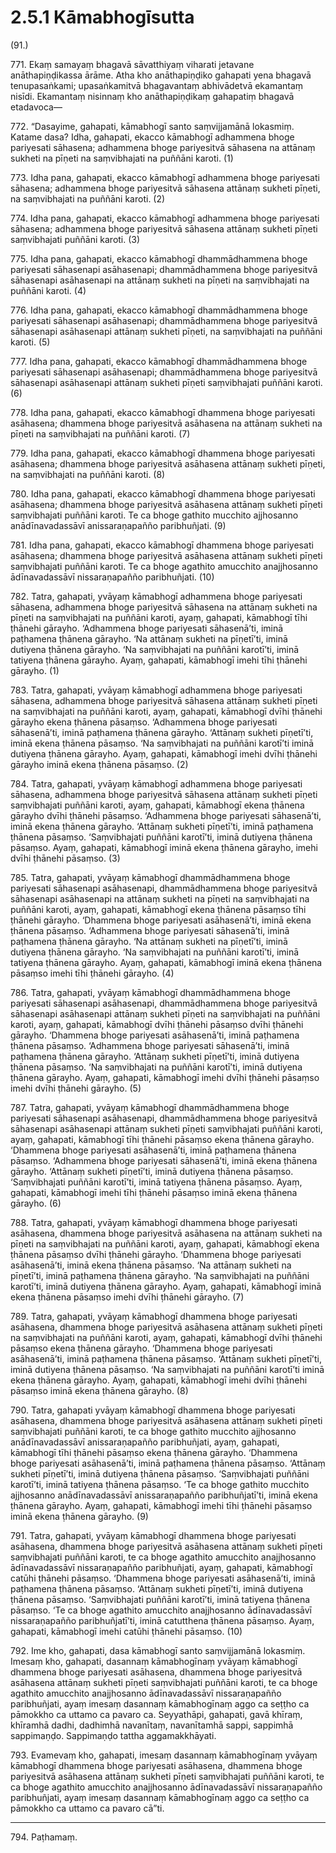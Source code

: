 

# 2.5.1 Kāmabhogīsutta




(91.)

771\. Ekaṃ samayaṃ bhagavā sāvatthiyaṃ viharati jetavane anāthapiṇḍikassa ārāme. Atha kho anāthapiṇḍiko gahapati yena bhagavā tenupasaṅkami; upasaṅkamitvā bhagavantaṃ abhivādetvā ekamantaṃ nisīdi. Ekamantaṃ nisinnaṃ kho anāthapiṇḍikaṃ gahapatiṃ bhagavā etadavoca—

772\. “Dasayime, gahapati, kāmabhogī santo saṃvijjamānā lokasmiṃ. Katame dasa? Idha, gahapati, ekacco kāmabhogī adhammena bhoge pariyesati sāhasena; adhammena bhoge pariyesitvā sāhasena na attānaṃ sukheti na pīṇeti na saṃvibhajati na puññāni karoti. (1)

773\. Idha pana, gahapati, ekacco kāmabhogī adhammena bhoge pariyesati sāhasena; adhammena bhoge pariyesitvā sāhasena attānaṃ sukheti pīṇeti, na saṃvibhajati na puññāni karoti. (2)

774\. Idha pana, gahapati, ekacco kāmabhogī adhammena bhoge pariyesati sāhasena; adhammena bhoge pariyesitvā sāhasena attānaṃ sukheti pīṇeti saṃvibhajati puññāni karoti. (3)

775\. Idha pana, gahapati, ekacco kāmabhogī dhammādhammena bhoge pariyesati sāhasenapi asāhasenapi; dhammādhammena bhoge pariyesitvā sāhasenapi asāhasenapi na attānaṃ sukheti na pīṇeti na saṃvibhajati na puññāni karoti. (4)

776\. Idha pana, gahapati, ekacco kāmabhogī dhammādhammena bhoge pariyesati sāhasenapi asāhasenapi; dhammādhammena bhoge pariyesitvā sāhasenapi asāhasenapi attānaṃ sukheti pīṇeti, na saṃvibhajati na puññāni karoti. (5)

777\. Idha pana, gahapati, ekacco kāmabhogī dhammādhammena bhoge pariyesati sāhasenapi asāhasenapi; dhammādhammena bhoge pariyesitvā sāhasenapi asāhasenapi attānaṃ sukheti pīṇeti saṃvibhajati puññāni karoti. (6)

778\. Idha pana, gahapati, ekacco kāmabhogī dhammena bhoge pariyesati asāhasena; dhammena bhoge pariyesitvā asāhasena na attānaṃ sukheti na pīṇeti na saṃvibhajati na puññāni karoti. (7)

779\. Idha pana, gahapati, ekacco kāmabhogī dhammena bhoge pariyesati asāhasena; dhammena bhoge pariyesitvā asāhasena attānaṃ sukheti pīṇeti, na saṃvibhajati na puññāni karoti. (8)

780\. Idha pana, gahapati, ekacco kāmabhogī dhammena bhoge pariyesati asāhasena; dhammena bhoge pariyesitvā asāhasena attānaṃ sukheti pīṇeti saṃvibhajati puññāni karoti. Te ca bhoge gathito mucchito ajjhosanno anādīnavadassāvī anissaraṇapañño paribhuñjati. (9)

781\. Idha pana, gahapati, ekacco kāmabhogī dhammena bhoge pariyesati asāhasena; dhammena bhoge pariyesitvā asāhasena attānaṃ sukheti pīṇeti saṃvibhajati puññāni karoti. Te ca bhoge agathito amucchito anajjhosanno ādīnavadassāvī nissaraṇapañño paribhuñjati. (10)

782\. Tatra, gahapati, yvāyaṃ kāmabhogī adhammena bhoge pariyesati sāhasena, adhammena bhoge pariyesitvā sāhasena na attānaṃ sukheti na pīṇeti na saṃvibhajati na puññāni karoti, ayaṃ, gahapati, kāmabhogī tīhi ṭhānehi gārayho. ‘Adhammena bhoge pariyesati sāhasenā’ti, iminā paṭhamena ṭhānena gārayho. ‘Na attānaṃ sukheti na pīṇetī’ti, iminā dutiyena ṭhānena gārayho. ‘Na saṃvibhajati na puññāni karotī’ti, iminā tatiyena ṭhānena gārayho. Ayaṃ, gahapati, kāmabhogī imehi tīhi ṭhānehi gārayho. (1)

783\. Tatra, gahapati, yvāyaṃ kāmabhogī adhammena bhoge pariyesati sāhasena, adhammena bhoge pariyesitvā sāhasena attānaṃ sukheti pīṇeti na saṃvibhajati na puññāni karoti, ayaṃ, gahapati, kāmabhogī dvīhi ṭhānehi gārayho ekena ṭhānena pāsaṃso. ‘Adhammena bhoge pariyesati sāhasenā’ti, iminā paṭhamena ṭhānena gārayho. ‘Attānaṃ sukheti pīṇetī’ti, iminā ekena ṭhānena pāsaṃso. ‘Na saṃvibhajati na puññāni karotī’ti iminā dutiyena ṭhānena gārayho. Ayaṃ, gahapati, kāmabhogī imehi dvīhi ṭhānehi gārayho iminā ekena ṭhānena pāsaṃso. (2)

784\. Tatra, gahapati, yvāyaṃ kāmabhogī adhammena bhoge pariyesati sāhasena, adhammena bhoge pariyesitvā sāhasena attānaṃ sukheti pīṇeti saṃvibhajati puññāni karoti, ayaṃ, gahapati, kāmabhogī ekena ṭhānena gārayho dvīhi ṭhānehi pāsaṃso. ‘Adhammena bhoge pariyesati sāhasenā’ti, iminā ekena ṭhānena gārayho. ‘Attānaṃ sukheti pīṇetī’ti, iminā paṭhamena ṭhānena pāsaṃso. ‘Saṃvibhajati puññāni karotī’ti, iminā dutiyena ṭhānena pāsaṃso. Ayaṃ, gahapati, kāmabhogī iminā ekena ṭhānena gārayho, imehi dvīhi ṭhānehi pāsaṃso. (3)

785\. Tatra, gahapati, yvāyaṃ kāmabhogī dhammādhammena bhoge pariyesati sāhasenapi asāhasenapi, dhammādhammena bhoge pariyesitvā sāhasenapi asāhasenapi na attānaṃ sukheti na pīṇeti na saṃvibhajati na puññāni karoti, ayaṃ, gahapati, kāmabhogī ekena ṭhānena pāsaṃso tīhi ṭhānehi gārayho. ‘Dhammena bhoge pariyesati asāhasenā’ti, iminā ekena ṭhānena pāsaṃso. ‘Adhammena bhoge pariyesati sāhasenā’ti, iminā paṭhamena ṭhānena gārayho. ‘Na attānaṃ sukheti na pīṇetī’ti, iminā dutiyena ṭhānena gārayho. ‘Na saṃvibhajati na puññāni karotī’ti, iminā tatiyena ṭhānena gārayho. Ayaṃ, gahapati, kāmabhogī iminā ekena ṭhānena pāsaṃso imehi tīhi ṭhānehi gārayho. (4)

786\. Tatra, gahapati, yvāyaṃ kāmabhogī dhammādhammena bhoge pariyesati sāhasenapi asāhasenapi, dhammādhammena bhoge pariyesitvā sāhasenapi asāhasenapi attānaṃ sukheti pīṇeti na saṃvibhajati na puññāni karoti, ayaṃ, gahapati, kāmabhogī dvīhi ṭhānehi pāsaṃso dvīhi ṭhānehi gārayho. ‘Dhammena bhoge pariyesati asāhasenā’ti, iminā paṭhamena ṭhānena pāsaṃso. ‘Adhammena bhoge pariyesati sāhasenā’ti, iminā paṭhamena ṭhānena gārayho. ‘Attānaṃ sukheti pīṇetī’ti, iminā dutiyena ṭhānena pāsaṃso. ‘Na saṃvibhajati na puññāni karotī’ti, iminā dutiyena ṭhānena gārayho. Ayaṃ, gahapati, kāmabhogī imehi dvīhi ṭhānehi pāsaṃso imehi dvīhi ṭhānehi gārayho. (5)

787\. Tatra, gahapati, yvāyaṃ kāmabhogī dhammādhammena bhoge pariyesati sāhasenapi asāhasenapi, dhammādhammena bhoge pariyesitvā sāhasenapi asāhasenapi attānaṃ sukheti pīṇeti saṃvibhajati puññāni karoti, ayaṃ, gahapati, kāmabhogī tīhi ṭhānehi pāsaṃso ekena ṭhānena gārayho. ‘Dhammena bhoge pariyesati asāhasenā’ti, iminā paṭhamena ṭhānena pāsaṃso. ‘Adhammena bhoge pariyesati sāhasenā’ti, iminā ekena ṭhānena gārayho. ‘Attānaṃ sukheti pīṇetī’ti, iminā dutiyena ṭhānena pāsaṃso. ‘Saṃvibhajati puññāni karotī’ti, iminā tatiyena ṭhānena pāsaṃso. Ayaṃ, gahapati, kāmabhogī imehi tīhi ṭhānehi pāsaṃso iminā ekena ṭhānena gārayho. (6)

788\. Tatra, gahapati, yvāyaṃ kāmabhogī dhammena bhoge pariyesati asāhasena, dhammena bhoge pariyesitvā asāhasena na attānaṃ sukheti na pīṇeti na saṃvibhajati na puññāni karoti, ayaṃ, gahapati, kāmabhogī ekena ṭhānena pāsaṃso dvīhi ṭhānehi gārayho. ‘Dhammena bhoge pariyesati asāhasenā’ti, iminā ekena ṭhānena pāsaṃso. ‘Na attānaṃ sukheti na pīṇetī’ti, iminā paṭhamena ṭhānena gārayho. ‘Na saṃvibhajati na puññāni karotī’ti, iminā dutiyena ṭhānena gārayho. Ayaṃ, gahapati, kāmabhogī iminā ekena ṭhānena pāsaṃso imehi dvīhi ṭhānehi gārayho. (7)

789\. Tatra, gahapati, yvāyaṃ kāmabhogī dhammena bhoge pariyesati asāhasena, dhammena bhoge pariyesitvā asāhasena attānaṃ sukheti pīṇeti na saṃvibhajati na puññāni karoti, ayaṃ, gahapati, kāmabhogī dvīhi ṭhānehi pāsaṃso ekena ṭhānena gārayho. ‘Dhammena bhoge pariyesati asāhasenā’ti, iminā paṭhamena ṭhānena pāsaṃso. ‘Attānaṃ sukheti pīṇetī’ti, iminā dutiyena ṭhānena pāsaṃso. ‘Na saṃvibhajati na puññāni karotī’ti iminā ekena ṭhānena gārayho. Ayaṃ, gahapati, kāmabhogī imehi dvīhi ṭhānehi pāsaṃso iminā ekena ṭhānena gārayho. (8)

790\. Tatra, gahapati yvāyaṃ kāmabhogī dhammena bhoge pariyesati asāhasena, dhammena bhoge pariyesitvā asāhasena attānaṃ sukheti pīṇeti saṃvibhajati puññāni karoti, te ca bhoge gathito mucchito ajjhosanno anādīnavadassāvī anissaraṇapañño paribhuñjati, ayaṃ, gahapati, kāmabhogī tīhi ṭhānehi pāsaṃso ekena ṭhānena gārayho. ‘Dhammena bhoge pariyesati asāhasenā’ti, iminā paṭhamena ṭhānena pāsaṃso. ‘Attānaṃ sukheti pīṇetī’ti, iminā dutiyena ṭhānena pāsaṃso. ‘Saṃvibhajati puññāni karotī’ti, iminā tatiyena ṭhānena pāsaṃso. ‘Te ca bhoge gathito mucchito ajjhosanno anādīnavadassāvī anissaraṇapañño paribhuñjatī’ti, iminā ekena ṭhānena gārayho. Ayaṃ, gahapati, kāmabhogī imehi tīhi ṭhānehi pāsaṃso iminā ekena ṭhānena gārayho. (9)

791\. Tatra, gahapati, yvāyaṃ kāmabhogī dhammena bhoge pariyesati asāhasena, dhammena bhoge pariyesitvā asāhasena attānaṃ sukheti pīṇeti saṃvibhajati puññāni karoti, te ca bhoge agathito amucchito anajjhosanno ādīnavadassāvī nissaraṇapañño paribhuñjati, ayaṃ, gahapati, kāmabhogī catūhi ṭhānehi pāsaṃso. ‘Dhammena bhoge pariyesati asāhasenā’ti, iminā paṭhamena ṭhānena pāsaṃso. ‘Attānaṃ sukheti pīṇetī’ti, iminā dutiyena ṭhānena pāsaṃso. ‘Saṃvibhajati puññāni karotī’ti, iminā tatiyena ṭhānena pāsaṃso. ‘Te ca bhoge agathito amucchito anajjhosanno ādīnavadassāvī nissaraṇapañño paribhuñjatī’ti, iminā catutthena ṭhānena pāsaṃso. Ayaṃ, gahapati, kāmabhogī imehi catūhi ṭhānehi pāsaṃso. (10)

792\. Ime kho, gahapati, dasa kāmabhogī santo saṃvijjamānā lokasmiṃ. Imesaṃ kho, gahapati, dasannaṃ kāmabhogīnaṃ yvāyaṃ kāmabhogī dhammena bhoge pariyesati asāhasena, dhammena bhoge pariyesitvā asāhasena attānaṃ sukheti pīṇeti saṃvibhajati puññāni karoti, te ca bhoge agathito amucchito anajjhosanno ādīnavadassāvī nissaraṇapañño paribhuñjati, ayaṃ imesaṃ dasannaṃ kāmabhogīnaṃ aggo ca seṭṭho ca pāmokkho ca uttamo ca pavaro ca. Seyyathāpi, gahapati, gavā khīraṃ, khīramhā dadhi, dadhimhā navanītaṃ, navanītamhā sappi, sappimhā sappimaṇḍo. Sappimaṇḍo tattha aggamakkhāyati.

793\. Evamevaṃ kho, gahapati, imesaṃ dasannaṃ kāmabhogīnaṃ yvāyaṃ kāmabhogī dhammena bhoge pariyesati asāhasena, dhammena bhoge pariyesitvā asāhasena attānaṃ sukheti pīṇeti saṃvibhajati puññāni karoti, te ca bhoge agathito amucchito anajjhosanno ādīnavadassāvī nissaraṇapañño paribhuñjati, ayaṃ imesaṃ dasannaṃ kāmabhogīnaṃ aggo ca seṭṭho ca pāmokkho ca uttamo ca pavaro cā”ti.

---

794\. Paṭhamaṃ.





